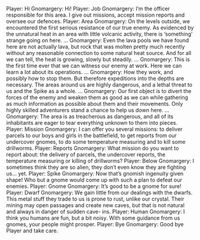 Player: Hi
Gnomargery: Hi!
Player: Job
Gnomargery: I’m the officer responsible for this area. I give out missions, accept mission reports and oversee our defences.
Player: Area
Gnomargery: On the levels outside, we encountered the first serious resistance of our true enemy. As evidenced by the unnatural heat in an area with little volcanic activity, there is ‘something’ strange going on here. …
Gnomargery: Even the lava pools we have found here are not actually lava, but rock that was molten pretty much recently without any reasonable connection to some natural heat source. And for all we can tell, the heat is growing, slowly but steadily. …
Gnomargery: This is the first time ever that we can witness our enemy at work. Here we can learn a lot about its operations. …
Gnomargery: How they work, and possibly how to stop them. But therefore expeditions into the depths are necessary. The areas around us are highly dangerous, and a lethal threat to us and the Spike as a whole. …
Gnomargery: Our first object is to divert the forces of the enemy and weaken them as good as we can while gathering as much information as possible about them and their movements. Only highly skilled adventurers stand a chance to help us down here. …
Gnomargery: The area is as treacherous as dangerous, and all of its inhabitants are eager to tear everything unknown to them into pieces.
Player: Mission
Gnomargery: I can offer you several missions: to deliver parcels to our boys and girls in the battlefield, to get reports from our undercover gnomes, to do some temperature measuring and to kill some drillworms.
Player: Reports
Gnomargery: What mission do you want to report about: the delivery of parcels, the undercover reports, the temperature measuring or killing of drillworms?
Player: Below
Gnomargery: I sometimes think they are so alien, they don’t even know they are fighting us… yet.
Player: Spike
Gnomargery: Now that’s gnomish ingenuity given shape! Who but a gnome would come up with such a plan to defeat our enemies.
Player: Gnome
Gnomargery: It’s good to be a gnome for sure!
Player: Dwarf
Gnomargery: We gain little from our dealings with the dwarfs. This metal stuff they trade to us is prone to rust, unlike our crystal. Their mining may open passages and create new caves, but that is not natural and always in danger of sudden cave- ins.
Player: Human
Gnomargery: I think you humans are fun, but a bit noisy. With some guidance from us gnomes, your people might prosper.
Player: Bye
Gnomargery: Good bye Player and take care.